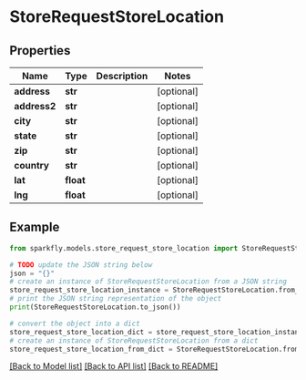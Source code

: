 # StoreRequestStoreLocation


## Properties

Name | Type | Description | Notes
------------ | ------------- | ------------- | -------------
**address** | **str** |  | [optional] 
**address2** | **str** |  | [optional] 
**city** | **str** |  | [optional] 
**state** | **str** |  | [optional] 
**zip** | **str** |  | [optional] 
**country** | **str** |  | [optional] 
**lat** | **float** |  | [optional] 
**lng** | **float** |  | [optional] 

## Example

```python
from sparkfly.models.store_request_store_location import StoreRequestStoreLocation

# TODO update the JSON string below
json = "{}"
# create an instance of StoreRequestStoreLocation from a JSON string
store_request_store_location_instance = StoreRequestStoreLocation.from_json(json)
# print the JSON string representation of the object
print(StoreRequestStoreLocation.to_json())

# convert the object into a dict
store_request_store_location_dict = store_request_store_location_instance.to_dict()
# create an instance of StoreRequestStoreLocation from a dict
store_request_store_location_from_dict = StoreRequestStoreLocation.from_dict(store_request_store_location_dict)
```
[[Back to Model list]](../README.md#documentation-for-models) [[Back to API list]](../README.md#documentation-for-api-endpoints) [[Back to README]](../README.md)


